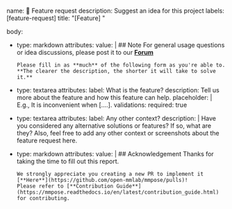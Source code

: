 name: 🚀 Feature request
description: Suggest an idea for this project
labels: \[feature-request\]
title: "\[Feature\] "

body:

- type: markdown
  attributes:
  value: |
  \## Note
  For general usage questions or idea discussions, please post it to our [**Forum**](https://github.com/open-mmlab/mmpose/discussions)

  ```
  Please fill in as **much** of the following form as you're able to. **The clearer the description, the shorter it will take to solve it.**
  ```

- type: textarea
  attributes:
  label: What is the feature?
  description: Tell us more about the feature and how this feature can help.
  placeholder: |
  E.g., It is inconvenient when \[....\].
  validations:
  required: true

- type: textarea
  attributes:
  label: Any other context?
  description: |
  Have you considered any alternative solutions or features? If so, what are they? Also, feel free to add any other context or screenshots about the feature request here.

- type: markdown
  attributes:
  value: |
  \## Acknowledgement
  Thanks for taking the time to fill out this report.

  ```
  We strongly appreciate you creating a new PR to implement it [**Here**](https://github.com/open-mmlab/mmpose/pulls)!
  Please refer to [**Contribution Guide**](https://mmpose.readthedocs.io/en/latest/contribution_guide.html) for contributing.
  ```

